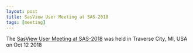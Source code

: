 ```yaml
---
layout: post
title: SasView User Meeting at SAS-2018
tags: [meeting]
---
```


The [SasView User Meeting at SAS-2018](http://www.sasview.org/meetings/sas2018.html) was held in Traverse City, MI, USA on Oct 12 2018